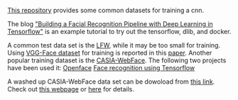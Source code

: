 [This repository](https://github.com/L706077/Face-Recognition-Dataset-for-Training) provides some common datasets for training a cnn.

The blog ["Building a Facial Recognition Pipeline with Deep Learning in Tensorflow"](https://hackernoon.com/building-a-facial-recognition-pipeline-with-deep-learning-in-tensorflow-66e7645015b8) is an example tutorial to try out the tensorflow, dlib, and docker.



A common test data set is the [LFW](http://vis-www.cs.umass.edu/lfw/index.html), while it may be too small for training. Using [VGG-Face dataset](http://www.robots.ox.ac.uk/~vgg/data/vgg_face/) for training is reported in this [paper](https://arxiv.org/abs/1710.01494). Another popular training dataset is the [CASIA-WebFace](http://www.cbsr.ia.ac.cn/english/CASIA-WebFace-Database.html). The following two projects have been used it:
[Openface](https://github.com/cmusatyalab/openface)
[Face recognition using Tensorflow](https://github.com/davidsandberg/facenet)

A washed up CASIA-WebFace data set can be dowoload from [this link](https://pan.baidu.com/s/1kUUP0IN#list/path=%2F). Check out [this webpage](https://github.com/cmusatyalab/openface/issues/119) or [here](https://groups.google.com/forum/#!topic/cmu-openface/Xue_D4_mxDQ) for details.

